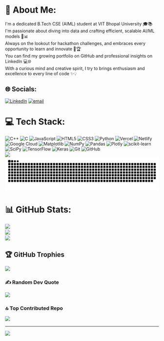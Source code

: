# 💫 About Me:
I'm a dedicated B.Tech CSE (AIML) student at VIT Bhopal University 🎓📚<br>I'm passionate about diving into data and crafting efficient, scalable AI/ML models 🤖📊<br>Always on the lookout for hackathon challenges, and embraces every opportunity to learn and innovate 🚀🏆<br>You can find my growing portfolio on GitHub and professional insights on LinkedIn 💻🌐<br>With a curious mind and creative spirit, I try to brings enthusiasm and excellence to every line of code ✨💡


## 🌐 Socials:
[![LinkedIn](https://img.shields.io/badge/LinkedIn-%230077B5.svg?logo=linkedin&logoColor=white)](https://linkedin.com/in/hardik-pandey-4a836628a) [![email](https://img.shields.io/badge/Email-D14836?logo=gmail&logoColor=white)](mailto:hardikpandey0903@gmail.com) 

<div style="text-align: left;">
  <h1>💻 Tech Stack:</h1>
  <img src="https://img.shields.io/badge/c++-%2300599C.svg?style=for-the-badge&logo=c%2B%2B&logoColor=white" alt="C++" />
  <img src="https://img.shields.io/badge/c-%2300599C.svg?style=for-the-badge&logo=c&logoColor=white" alt="C" />
  <img src="https://img.shields.io/badge/javascript-%23323330.svg?style=for-the-badge&logo=javascript&logoColor=%23F7DF1E" alt="JavaScript" />
  <img src="https://img.shields.io/badge/html5-%23E34F26.svg?style=for-the-badge&logo=html5&logoColor=white" alt="HTML5" />
  <img src="https://img.shields.io/badge/css3-%231572B6.svg?style=for-the-badge&logo=css3&logoColor=white" alt="CSS3" />
  <img src="https://img.shields.io/badge/python-3670A0?style=for-the-badge&logo=python&logoColor=ffdd54" alt="Python" />
  <img src="https://img.shields.io/badge/vercel-%23000000.svg?style=for-the-badge&logo=vercel&logoColor=white" alt="Vercel" />
  <img src="https://img.shields.io/badge/netlify-%23000000.svg?style=for-the-badge&logo=netlify&logoColor=%2300C7B7" alt="Netlify" />
  <img src="https://img.shields.io/badge/GoogleCloud-%234285F4.svg?style=for-the-badge&logo=google-cloud&logoColor=white" alt="Google Cloud" />
  <img src="https://img.shields.io/badge/Matplotlib-%23ffffff.svg?style=for-the-badge&logo=Matplotlib&logoColor=black" alt="Matplotlib" />
  <img src="https://img.shields.io/badge/numpy-%23013243.svg?style=for-the-badge&logo=numpy&logoColor=white" alt="NumPy" />
  <img src="https://img.shields.io/badge/pandas-%23150458.svg?style=for-the-badge&logo=pandas&logoColor=white" alt="Pandas" />
  <img src="https://img.shields.io/badge/Plotly-%233F4F75.svg?style=for-the-badge&logo=plotly&logoColor=white" alt="Plotly" />
  <img src="https://img.shields.io/badge/scikit--learn-%23F7931E.svg?style=for-the-badge&logo=scikit-learn&logoColor=white" alt="scikit-learn" />
  <img src="https://img.shields.io/badge/SciPy-%230C55A5.svg?style=for-the-badge&logo=scipy&logoColor=white" alt="SciPy" />
  <img src="https://img.shields.io/badge/TensorFlow-%23FF6F00.svg?style=for-the-badge&logo=TensorFlow&logoColor=white" alt="TensorFlow" />
  <img src="https://img.shields.io/badge/Keras-%23D00000.svg?style=for-the-badge&logo=Keras&logoColor=white" alt="Keras" />
  <img src="https://img.shields.io/badge/git-%23F05033.svg?style=for-the-badge&logo=git&logoColor=white" alt="Git" />
  <img src="https://img.shields.io/badge/github-%23121011.svg?style=for-the-badge&logo=github&logoColor=white" alt="GitHub" />
</div>


<img align="center" height="150" src="https://user-images.githubusercontent.com/74038190/225813708-98b745f2-7d22-48cf-9150-083f1b00d6c9.gif"  />

<picture>
  <source media="(prefers-color-scheme: dark)" srcset="https://raw.githubusercontent.com/hardik0903/hardik0903/output/github-snake-dark.svg" />
  <source media="(prefers-color-scheme: light)" srcset="https://raw.githubusercontent.com/hardik0903/hardik0903/output/github-snake.svg" />
  <img alt="github-snake" src="https://raw.githubusercontent.com/hardik0903/hardik0903/output/github-snake.svg" />
</picture>

# 📊 GitHub Stats:
![](https://github-readme-stats.vercel.app/api?username=hardik0903&theme=dark&hide_border=false&include_all_commits=false&count_private=false)<br/>
![](https://nirzak-streak-stats.vercel.app/?user=hardik0903&theme=dark&hide_border=false)<br/>
![](https://github-readme-stats.vercel.app/api/top-langs/?username=hardik0903&theme=dark&hide_border=false&include_all_commits=false&count_private=false&layout=compact)

## 🏆 GitHub Trophies
![](https://github-profile-trophy.vercel.app/?username=hardik0903&theme=radical&no-frame=true&no-bg=false&margin-w=4)

### ✍️ Random Dev Quote
![](https://quotes-github-readme.vercel.app/api?type=horizontal&theme=radical)

### 🔝 Top Contributed Repo
![](https://github-contributor-stats.vercel.app/api?username=hardik0903&limit=5&theme=dark&combine_all_yearly_contributions=true)

---
[![](https://visitcount.itsvg.in/api?id=hardik0903&icon=0&color=0)](https://visitcount.itsvg.in)


